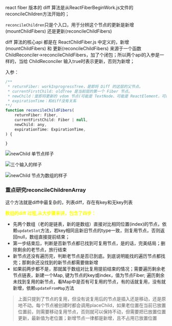 react fiber 版本的 diff 算法是从ReactFiberBeginWork.js文件的reconcileChildren方法开始的；

`reconcileChildren`只是个入口，用于分辨这个节点的更新是新增(mountChildFibers) 还是更新(reconcileChildFibers)


diff 算法的核心api 都是在 ReactChildFiber.js 中定义的，新增(mountChildFibers) 和 更新(reconcileChildFibers) 来源于一个函数ChildReconciler->reconcileChildFibers，加了个闭包；所以两个api的入参是一样的，当给 ChildReconciler 输入true时表示更新，否则为新增；

入参：
```js
/**
 * returnFiber: workInprogressTree，是即将 Diff 的这层的父节点。
 * currentFirstChild: oldTree 是当前层的第一个 Fiber 节点。
 * newChild：是即将更新的 vdom 节点(可能是 TextNode、可能是 ReactElement，可能是数组)，不是 Fiber 节点
 * expirationTime：和diff没有关系
**/
function reconcileChildFibers(
    returnFiber: Fiber,
    currentFirstChild: Fiber | null,
    newChild: any,
    expirationTime: ExpirationTime,
) {

}
```
![newChild 单节点样子](https://doddle.oss-cn-beijing.aliyuncs.com/oldNotes/20200516230533.png)

![三个输入的样子](https://doddle.oss-cn-beijing.aliyuncs.com/oldNotes/20200516230734.png)

![newChild 节点为数组的样子](https://doddle.oss-cn-beijing.aliyuncs.com/oldNotes/20200517102002.png)

### 重点研究reconcileChildrenArray
这个方法就是diff中最复杂的，列表diff，存在有key和无key列表

**<font color="yellow">数组的diff 过程,从大步骤来讲，包含了四步：**</font> 
 - 先两个数组（老的是链表，新的是数组）直接对比相同位置(index)的节点，依赖`updateSlot`方法，若key相同且新旧节点的type一致，则复用节点，否则返回null，数组直接提前结束；
 - 第一步结束后，判断是否新节点都已找到可复用节点，是的话，完美结局；删除剩余的老节点，旅行结束
 - 新节点还没有遍历完，判断老节点是否已到底。到底说明能找的遍历节点都找完；那剩余还没找到的新节点都需要做新增
 - 如果前两步都不是，那就属于数组对比复用提前结束的情况；需要遍历剩余老节点链表，新建一个Map, 键为节点的key或index，值为节点Fiber; 遍历剩余未找到复用的新节点，看Map中是否有可复用的节点，有的话就复用，没有就新增，依赖`updateFromMap`方法 

 >上面只提到了节点的复用，但没有说复用后的节点是插入还是移动，还是原地不动。每个节点被创建时都会调用placeChild，如果老位置在当前已放置位置前，则需要移动复用节点，否则就可以保持不动，但需要把已放置位置更新，最新值为老位置；新增节点一律都是新增，且不占用已放置位置




